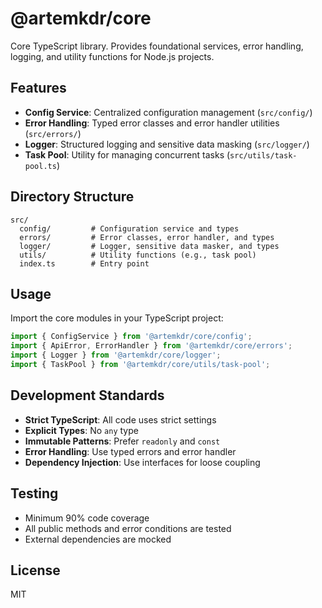 # @artemkdr/core

Core TypeScript library. 
Provides foundational services, error handling, logging, and utility functions for Node.js projects.

## Features
- **Config Service**: Centralized configuration management (`src/config/`)
- **Error Handling**: Typed error classes and error handler utilities (`src/errors/`)
- **Logger**: Structured logging and sensitive data masking (`src/logger/`)
- **Task Pool**: Utility for managing concurrent tasks (`src/utils/task-pool.ts`)

## Directory Structure
```
src/
  config/         # Configuration service and types
  errors/         # Error classes, error handler, and types
  logger/         # Logger, sensitive data masker, and types
  utils/          # Utility functions (e.g., task pool)
  index.ts        # Entry point
```

## Usage
Import the core modules in your TypeScript project:
```typescript
import { ConfigService } from '@artemkdr/core/config';
import { ApiError, ErrorHandler } from '@artemkdr/core/errors';
import { Logger } from '@artemkdr/core/logger';
import { TaskPool } from '@artemkdr/core/utils/task-pool';
```

## Development Standards
- **Strict TypeScript**: All code uses strict settings
- **Explicit Types**: No `any` type
- **Immutable Patterns**: Prefer `readonly` and `const`
- **Error Handling**: Use typed errors and error handler
- **Dependency Injection**: Use interfaces for loose coupling

## Testing
- Minimum 90% code coverage
- All public methods and error conditions are tested
- External dependencies are mocked

## License
MIT
